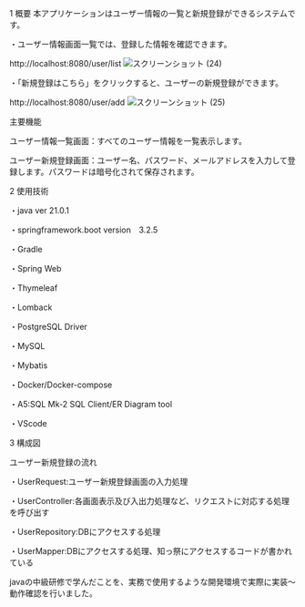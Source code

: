 1 概要
本アプリケーションはユーザー情報の一覧と新規登録ができるシステムです。

・ユーザー情報画面一覧では、登録した情報を確認できます。

http://localhost:8080/user/list
![スクリーンショット (24)](https://github.com/RyoKawamuki222/java-School-Intermediate/assets/171565634/1b3ec2aa-4272-4a36-80d9-ccb01299ebc0)

・「新規登録はこちら」をクリックすると、ユーザーの新規登録ができます。

http://localhost:8080/user/add
![スクリーンショット (25)](https://github.com/RyoKawamuki222/java-School-Intermediate/assets/171565634/abd4dd98-7459-4001-bbab-9c90f7e0de29)

主要機能

ユーザー情報一覧画面：すべてのユーザー情報を一覧表示します。

ユーザー新規登録画面：ユーザー名、パスワード、メールアドレスを入力して登録します。パスワードは暗号化されて保存されます。

2 使用技術

・java ver 21.0.1

・springframework.boot version　3.2.5

・Gradle

・Spring Web

・Thymeleaf

・Lomback

・PostgreSQL Driver

・MySQL

・Mybatis

・Docker/Docker-compose

・A5:SQL Mk-2 SQL Client/ER Diagram tool

・VScode


3 構成図

ユーザー新規登録の流れ

・UserRequest:ユーザー新規登録画面の入力処理

・UserController:各画面表示及び入出力処理など、リクエストに対応する処理を呼び出す

・UserRepository:DBにアクセスする処理

・UserMapper:DBにアクセスする処理、知っ祭にアクセスするコードが書かれている


javaの中級研修で学んだことを、実務で使用するような開発環境で実際に実装～動作確認を行いました。
